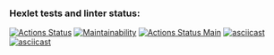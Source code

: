 ### Hexlet tests and linter status:
[![Actions Status](https://github.com/oper-V/java-project-lvl1/workflows/hexlet-check/badge.svg)](https://github.com/oper-V/java-project-lvl1/actions)
[![Maintainability](https://api.codeclimate.com/v1/badges/a99a88d28ad37a79dbf6/maintainability)](https://codeclimate.com/github/codeclimate/codeclimate/maintainability)
[![Actions Status Main](https://github.com/oper-V/java-project-lvl1/actions/workflows/main.yml/badge.svg)](https://github.com/oper-V/java-project-lvl1/actions/workflows/main.yml/badge.svg)
[![asciicast](https://asciinema.org/a/PggUsm3TPpqTnKpps4bjEcoi5.svg)](https://asciinema.org/a/PggUsm3TPpqTnKpps4bjEcoi5)
[![asciicast](https://asciinema.org/a/eZEzMmaf8zuZDtsaoxwCogXZg.svg)](https://asciinema.org/a/eZEzMmaf8zuZDtsaoxwCogXZg)

